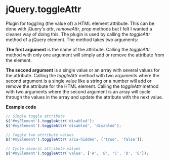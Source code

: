 jQuery.toggleAttr
=================

Plugin for toggling (the value of) a HTML element attribute. This can be done with jQuery's *attr*, *removeAttr*, *prop* methods but I felt I wanted a cleaner way of doing this. The plugin is used by calling the *toggleAttr* method of a jQuery element. The method takes two arguments:

**The first argument** is the name of the attribute. Calling the *toggleAttr* method with only one argument will simply add or remove the attribute from the element.

**The second argument** is a single value or an array with several values for the attribute. Calling the *toggleAttr* method with two arguments where the second argument is a single value like a string or a number will add or remove the attribute for the HTML element. Calling the *toggleAttr* method with two arguments where the second argument is an array will cycle through the values in the array and update the attribute with the next value.

**Example code**
```javascript
// Simple toggle attribute
$('#myElement').toggleAttr('disabled');
$('#myElement').toggleAttr('disabled', 'disabled');

// Toggle two attribute values
$('#myElement').toggleAttr('aria-hidden', ['true', 'false']);

// Cycle several attribute values
$('#myElement').toggleAttr('value', ['A', 'B', 'C', 'D', 'E']);
```
